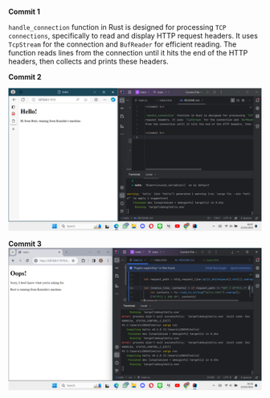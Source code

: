**Commit 1**

`handle_connection` function in Rust is designed for processing `TCP connections`, specifically to read and display HTTP 
request headers. It uses `TcpStream` for the connection and `BufReader` for efficient reading. The function reads lines 
from the connection until it hits the end of the HTTP headers, then collects and prints these headers. 

**Commit 2** 

![Commit 2 screen capture](img.png)


**Commit 3**
![img_1.png](img_1.png)
